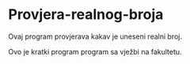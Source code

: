 # Provjera-realnog-broja
Ovaj program provjerava kakav je uneseni realni broj.

Ovo je kratki program program sa vježbi na fakultetu.
